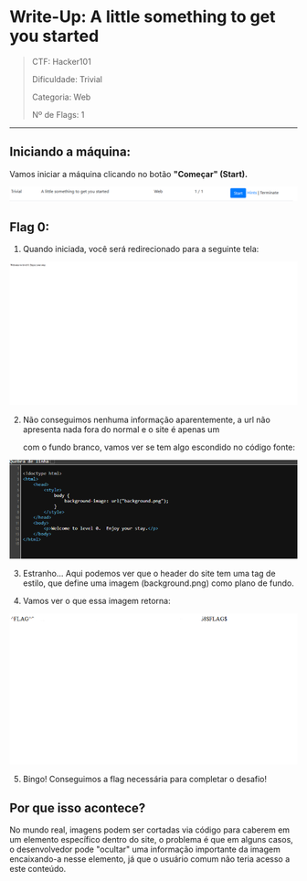 # Write-Up: A little something to get you started
> CTF: Hacker101
> 
> Dificuldade: Trivial
> 
> Categoria: Web
> 
> Nº de Flags: 1
---

## Iniciando a máquina:
Vamos iniciar a máquina clicando no botão **"Começar" (Start).**

![1.titulo.png](../../../Assets/PT-BR/Hacker101/1.Intro/1.titulo.png)

## Flag 0:

1. Quando iniciada, você será redirecionado para a seguinte tela:

![2.site.png](../../../Assets/PT-BR/Hacker101/1.Intro/2.site.png)

2. Não conseguimos nenhuma informação aparentemente, a url não apresenta nada fora do normal e o site é apenas um <p> com o fundo branco, vamos ver se tem algo escondido no código fonte:

![3.cod_fonte.png](../../../Assets/PT-BR/Hacker101/1.Intro/3.cod_fonte.png)

3. Estranho... Aqui podemos ver que o header do site tem uma tag de estilo, que define uma imagem (background.png) como plano de fundo.

4. Vamos ver o que essa imagem retorna:

![4.flag.png](../../../Assets/PT-BR/Hacker101/1.Intro/4.flag.png)

5. Bingo! Conseguimos a flag necessária para completar o desafio!

## Por que isso acontece?

No mundo real, imagens podem ser cortadas via código para caberem em um elemento específico dentro do site, o problema é que em alguns casos, o desenvolvedor pode "ocultar" uma informação importante da imagem encaixando-a nesse elemento, já que o usuário comum não teria acesso a este conteúdo. 


